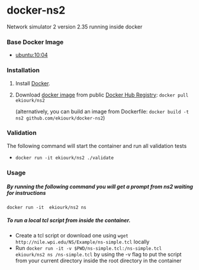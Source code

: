 # docker-ns2
Network simulator 2 version 2.35 running inside docker

### Base Docker Image

* [ubuntu:10:04](https://registry.hub.docker.com/u/library/ubuntu/)

### Installation

1. Install [Docker](https://www.docker.com/).

2. Download [docker image](https://registry.hub.docker.com/u/ekiourk/ns2/) from public [Docker Hub Registry](https://registry.hub.docker.com/): `docker pull ekiourk/ns2`

   (alternatively, you can build an image from Dockerfile: `docker build -t ns2 github.com/ekiourk/docker-ns2`)

### Validation
The following command will start the container and run all validation tests
* `docker run -it ekiourk/ns2 ./validate`

### Usage

##### By running the following command you will get a prompt from ns2 waiting for instructions

`docker run -it  ekiourk/ns2 ns`

##### To run a local tcl script from inside the container.
* Create a tcl script or download one using `wget http://nile.wpi.edu/NS/Example/ns-simple.tcl` locally
* Run `docker run -it -v $PWD/ns-simple.tcl:/ns-simple.tcl ekiourk/ns2 ns /ns-simple.tcl` by using the -v flag to put the script from your current directory inside the root directory in the container 

